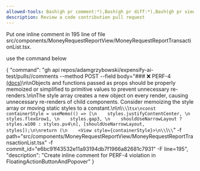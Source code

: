 ```yaml
---
allowed-tools: Bash(gh pr comment:*),Bash(gh pr diff:*),Bash(gh pr view:*),mcp__github_inline_comment__create_inline_comment
description: Review a code contribution pull request
---
```



Put one inline comment in 195 line of file src/components/MoneyRequestReportView/MoneyRequestReportTransactionList.tsx. 

use the command below


{
  "command": "gh api repos/adamgrzybowski/expensify-ai-test/pulls/<number of the PR>/comments --method POST --field body=\"### :x: PERF-4 [(docs)](https://github.com/Expensify/App/blob/main/.claude/agents/code-inline-reviewer.md#perf-4-memoize-objects-and-functions-passed-as-props)\n\nObjects and functions passed as props should be properly memoized or simplified to primitive values to prevent unnecessary re-renders.\n\nThe style array creates a new object on every render, causing unnecessary re-renders of child components. Consider memoizing the style array or moving static styles to a constant.\n\n\\`\\`\\`tsx\nconst containerStyle = useMemo(() => [\n    styles.justifyContentCenter, \n    styles.flexGrow1, \n    styles.gap3, \n    shouldUseNarrowLayout ? styles.w100 : styles.pv4\n], [shouldUseNarrowLayout, styles]);\n\nreturn (\n    <View style={containerStyle}>\n\\`\\`\\`\" -f path=\"src/components/MoneyRequestReportView/MoneyRequestReportTransactionList.tsx\" -f commit_id=\"e6bc91f43532e11a93194db7f1966a82681c7931\" -F line=195",
  "description": "Create inline comment for PERF-4 violation in FloatingActionButtonAndPopover"
}

<!-- The body of comment is descirebed in <comment>/<comment> 

<comment>
# This works

__and this__

`const a = 'lala'`

```ts
const tmp = 123;
```

</comment>

First try to use mcp tool to add comment. 

To use gh api use exactly the command below and fill <number of the PR>
to fill <body> use the text in <comment></comment>

{
  "command": "gh api repos/adamgrzybowski/expensify-ai-test/pulls/<number of the PR>/comments -f body=<body> -f path=\"src/components/MoneyRequestReportView/MoneyRequestReportTransactionList.tsx\" -f commit_id=\"e6bc91f43532e11a93194db7f1966a82681c7931\" -F line=195 --method POST",
  "description": "Add inline comment to PR"
}


If something requires approval, explain it to me how to give approval

List all available MCP tools -->